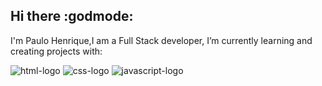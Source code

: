## Hi there :godmode:


I'm Paulo Henrique,I am a Full Stack developer, I’m currently learning and creating projects with:

 <img src="https://img.shields.io/badge/HTML5-E34F26?style=for-the-badge&logo=html5&logoColor=white" alt="html-logo">
 <img src="https://img.shields.io/badge/CSS3-1572B6?style=for-the-badge&logo=css3&logoColor=white" alt="css-logo">
 <img src="https://img.shields.io/badge/JavaScript-323330?style=for-the-badge&logo=javascript&logoColor=F7DF1E" alt="javascript-logo">

 





